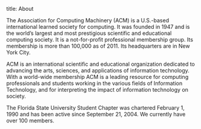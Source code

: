 title: About

<!-- # About -->

The Association for Computing Machinery (ACM) is a U.S.-based international learned society for computing. It was founded in 1947 and is the world’s largest and most prestigious scientific and educational computing society. It is a not-for-profit professional membership group. Its membership is more than 100,000 as of 2011. Its headquarters are in New York City.

ACM is an international scientific and educational organization dedicated to advancing the arts, sciences, and applications of information technology. With a world-wide membership ACM is a leading resource for computing professionals and students working in the various fields of Information Technology, and for interpreting the impact of information technology on society.

The Florida State University Student Chapter was chartered February 1, 1990 and has been active since September 21, 2004. We currently have over 100 members.
